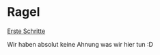 # Ragel
[Erste Schritte](#1)








































<a name="1"></a>Wir haben absolut keine Ahnung was wir hier tun :D

